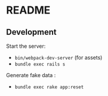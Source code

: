 # README

## Development

Start the server:

 * `bin/webpack-dev-server` (for assets)
 * `bundle exec rails s`

Generate fake data :

 * `bundle exec rake app:reset`
